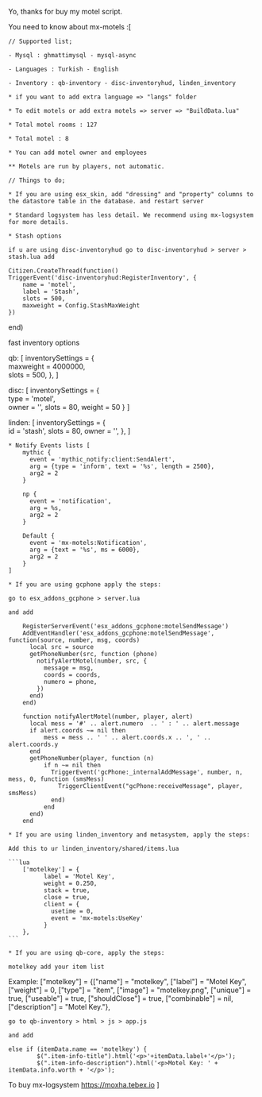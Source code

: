 Yo, thanks for buy my motel script.

You need to know about mx-motels :[

    // Supported list;

    - Mysql : ghmattimysql - mysql-async 

    - Languages : Turkish - English

    - Inventory : qb-inventory - disc-inventoryhud, linden_inventory
    
    * if you want to add extra language => "langs" folder

    * To edit motels or add extra motels => server => "BuildData.lua"

    * Total motel rooms : 127

    * Total motel : 8

    * You can add motel owner and employees

    ** Motels are run by players, not automatic.

    // Things to do;
  
    * If you are using esx_skin, add "dressing" and "property" columns to the datastore table in the database. and restart server
    
    * Standard logsystem has less detail. We recommend using mx-logsystem for more details.

    * Stash options

    if u are using disc-inventoryhud go to disc-inventoryhud > server > stash.lua add

    Citizen.CreateThread(function()
    TriggerEvent('disc-inventoryhud:RegisterInventory', {
        name = 'motel',
        label = 'Stash',
        slots = 500,
        maxweight = Config.StashMaxWeight
    })
  end)

  fast inventory options 

  qb: [
      inventorySettings = {             
        maxweight = 4000000,                            
        slots = 500,
    },
  ]

  disc: [
    inventorySettings = {     
        type = 'motel',                        
        owner = '',
        slots = 80,
        weight = 50
    }
  ]

  linden: [
    inventorySettings = {     
        id = 'stash',
        slots = 80,
        owner = '',
    },
  ]

    * Notify Events lists [
        mythic {
          event = 'mythic_notify:client:SendAlert',               
          arg = {type = 'inform', text = '%s', length = 2500},   
          arg2 = 2
        }       
        
        np {
          event = 'notification',
          arg = %s,   
          arg2 = 2
        }

        Default {
          event = 'mx-motels:Notification',                      
          arg = {text = '%s', ms = 6000},             
          arg2 = 2
        }
    ]

    * If you are using gcphone apply the steps: 

    go to esx_addons_gcphone > server.lua

    and add

```
    RegisterServerEvent('esx_addons_gcphone:motelSendMessage')
    AddEventHandler('esx_addons_gcphone:motelSendMessage', function(source, number, msg, coords)
      local src = source
      getPhoneNumber(src, function (phone) 
        notifyAlertMotel(number, src, {
          message = msg,
          coords = coords,
          numero = phone,
        })
      end)
    end)

    function notifyAlertMotel(number, player, alert) 
      local mess = '#' .. alert.numero  .. ' : ' .. alert.message
      if alert.coords ~= nil then
          mess = mess .. ' ' .. alert.coords.x .. ', ' .. alert.coords.y 
      end
      getPhoneNumber(player, function (n)
          if n ~= nil then
            TriggerEvent('gcPhone:_internalAddMessage', number, n, mess, 0, function (smsMess)
              TriggerClientEvent("gcPhone:receiveMessage", player, smsMess)
            end)
          end
      end)
    end
```


    * If you are using linden_inventory and metasystem, apply the steps:
    
    Add this to ur linden_inventory/shared/items.lua

    ```lua
        ['motelkey'] = {
    		  label = 'Motel Key',
    		  weight = 0.250,
    		  stack = true,
    		  close = true,
    		  client = {
    		  	usetime = 0,
    		  	event = 'mx-motels:UseKey'
    		  }
    	},
    ```

    * If you are using qb-core, apply the steps:

    motelkey ​​add your item list

  Example:
  	["motelkey"] 					 = {["name"] = "motelkey", 			 	  	  	["label"] = "Motel Key", 					["weight"] = 0, 		["type"] = "item", 		["image"] = "motelkey.png", 				["unique"] = true, 		["useable"] = true, 	["shouldClose"] = true,   ["combinable"] = nil,   ["description"] = "Motel Key."},
    
    go to qb-inventory > html > js > app.js

    and add 

    else if (itemData.name == 'motelkey') {
            $(".item-info-title").html('<p>'+itemData.label+'</p>');
            $(".item-info-description").html('<p>Motel Key: ' + itemData.info.worth + '</p>');

  
  To buy mx-logsystem
    https://moxha.tebex.io
]